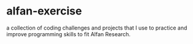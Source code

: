 # alfan-exercise
a collection of coding challenges and projects that I use to practice and improve programming skills to fit Alfan Research.
